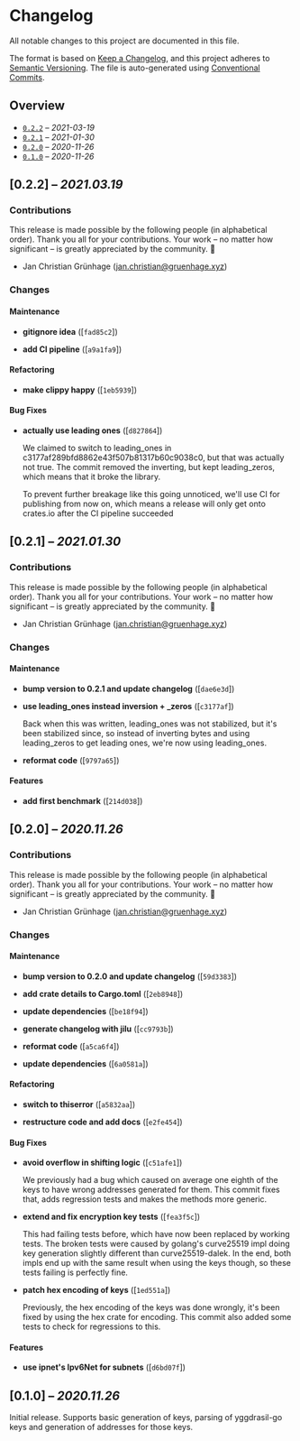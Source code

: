 # Changelog

All notable changes to this project are documented in this file.

The format is based on [Keep a Changelog], and this project adheres to
[Semantic Versioning]. The file is auto-generated using [Conventional Commits].

[keep a changelog]: https://keepachangelog.com/en/1.0.0/
[semantic versioning]: https://semver.org/spec/v2.0.0.html
[conventional commits]: https://www.conventionalcommits.org/en/v1.0.0/

## Overview


- [`0.2.2`](#022) – _2021-03-19_
- [`0.2.1`](#021) – _2021-01-30_
- [`0.2.0`](#020) – _2020-11-26_
- [`0.1.0`](#010) – _2020-11-26_

## [0.2.2] – _2021.03.19_

### Contributions

This release is made possible by the following people (in alphabetical order).
Thank you all for your contributions. Your work – no matter how significant – is
greatly appreciated by the community. 💖

- Jan Christian Grünhage (<jan.christian@gruenhage.xyz>)


### Changes

#### Maintenance

- **gitignore idea** ([`fad85c2`])

- **add CI pipeline** ([`a9a1fa9`])

#### Refactoring

- **make clippy happy** ([`1eb5939`])

#### Bug Fixes

- **actually use leading ones** ([`d827864`])

  We claimed to switch to leading_ones in
  c3177af289bfd8862e43f507b81317b60c9038c0, but that was actually not
  true. The commit removed the inverting, but kept leading_zeros, which
  means that it broke the library.

  To prevent further breakage like this going unnoticed, we'll use CI for
  publishing from now on, which means a release will only get onto
  crates.io after the CI pipeline succeeded

## [0.2.1] – _2021.01.30_

### Contributions

This release is made possible by the following people (in alphabetical order).
Thank you all for your contributions. Your work – no matter how significant – is
greatly appreciated by the community. 💖

- Jan Christian Grünhage (<jan.christian@gruenhage.xyz>)


### Changes

#### Maintenance

- **bump version to 0.2.1 and update changelog** ([`dae6e3d`])

- **use leading_ones instead inversion + _zeros** ([`c3177af`])

  Back when this was written, leading_ones was not stabilized, but it's
  been stabilized since, so instead of inverting bytes and using
  leading_zeros to get leading ones, we're now using leading_ones.

- **reformat code** ([`9797a65`])

#### Features

- **add first benchmark** ([`214d038`])

## [0.2.0] – _2020.11.26_

### Contributions

This release is made possible by the following people (in alphabetical order).
Thank you all for your contributions. Your work – no matter how significant – is
greatly appreciated by the community. 💖

- Jan Christian Grünhage (<jan.christian@gruenhage.xyz>)


### Changes

#### Maintenance

- **bump version to 0.2.0 and update changelog** ([`59d3383`])

- **add crate details to Cargo.toml** ([`2eb8948`])

- **update dependencies** ([`be18f94`])

- **generate changelog with jilu** ([`cc9793b`])

- **reformat code** ([`a5ca6f4`])

- **update dependencies** ([`6a0581a`])

#### Refactoring

- **switch to thiserror** ([`a5832aa`])

- **restructure code and add docs** ([`e2fe454`])

#### Bug Fixes

- **avoid overflow in shifting logic** ([`c51afe1`])

  We previously had a bug which caused on average one eighth of the keys
  to have wrong addresses generated for them. This commit fixes that, adds
  regression tests and makes the methods more generic.

- **extend and fix encryption key tests** ([`fea3f5c`])

  This had failing tests before, which have now been replaced by working
  tests. The broken tests were caused by golang's curve25519 impl doing
  key generation slightly different than curve25519-dalek. In the end,
  both impls end up with the same result when using the keys though, so
  these tests failing is perfectly fine.

- **patch hex encoding of keys** ([`1ed551a`])

  Previously, the hex encoding of the keys was done wrongly, it's been
  fixed by using the hex crate for encoding. This commit also added some
  tests to check for regressions to this.

#### Features

- **use ipnet's Ipv6Net for subnets** ([`d6bd07f`])

## [0.1.0] – _2020.11.26_

Initial release. Supports basic generation of keys, parsing of
yggdrasil-go keys and generation of addresses for those keys.




<!--
Config(
  accept_types: ["feat", "fix", "perf", "chore", "refactor"],
  type_headers: {
    "feat": "Features",
    "fix": "Bug Fixes",
    "perf": "Performance Improvements",
    "chore": "Maintenance",
    "refactor": "Refactoring"
  }
)

Template(
# Changelog

All notable changes to this project are documented in this file.

The format is based on [Keep a Changelog], and this project adheres to
[Semantic Versioning]. The file is auto-generated using [Conventional Commits].

[keep a changelog]: https://keepachangelog.com/en/1.0.0/
[semantic versioning]: https://semver.org/spec/v2.0.0.html
[conventional commits]: https://www.conventionalcommits.org/en/v1.0.0/

## Overview

{% for release in releases %}
- [`{{ release.version }}`](#{{ release.version | replace(from=".", to="") }}) – _{{ release.date | date(format="%Y-%m-%d")}}_
{%- endfor %}

{% for release in releases -%}
## [{{ release.version }}] – _{{ release.date | date(format="%Y.%m.%d") }}_
{%- if release.notes %}

{{ release.notes }}
{% endif -%}
{%- if release.changeset.contributors %}

### Contributions

This release is made possible by the following people (in alphabetical order).
Thank you all for your contributions. Your work – no matter how significant – is
greatly appreciated by the community. 💖
{% for contributor in release.changeset.contributors %}
- {{ contributor.name }} (<{{ contributor.email }}>)
{%- endfor %}
{%- endif %}

{% if release.changeset.changes | length > 0 %}
### Changes

{% for type, changes in release.changeset.changes | group_by(attribute="type") -%}

#### {{ type | typeheader }}

{% for change in changes -%}
- **{{ change.description }}** ([`{{ change.commit.short_id }}`])

{% if change.body -%}
{{ change.body | indent(n=2) }}

{% endif -%}
{%- endfor -%}

{% endfor %}
{%- endif %}
{%- endfor -%}
)
-->
